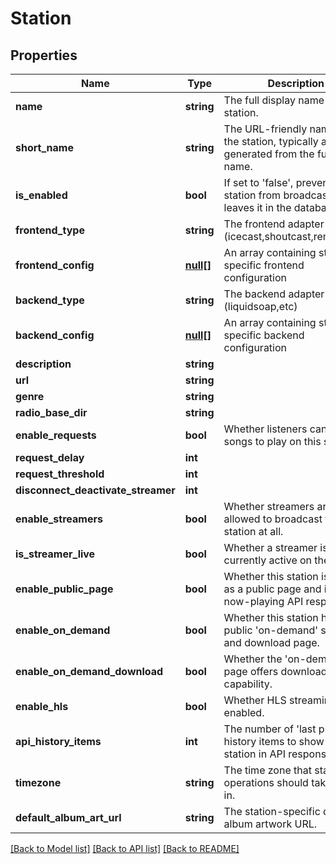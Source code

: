 # Station

## Properties
Name | Type | Description | Notes
------------ | ------------- | ------------- | -------------
**name** | **string** | The full display name of the station. | [optional] 
**short_name** | **string** | The URL-friendly name for the station, typically auto-generated from the full station name. | [optional] 
**is_enabled** | **bool** | If set to &#x27;false&#x27;, prevents the station from broadcasting but leaves it in the database. | [optional] 
**frontend_type** | **string** | The frontend adapter (icecast,shoutcast,remote,etc) | [optional] 
**frontend_config** | [**null[]**](.md) | An array containing station-specific frontend configuration | [optional] 
**backend_type** | **string** | The backend adapter (liquidsoap,etc) | [optional] 
**backend_config** | [**null[]**](.md) | An array containing station-specific backend configuration | [optional] 
**description** | **string** |  | [optional] 
**url** | **string** |  | [optional] 
**genre** | **string** |  | [optional] 
**radio_base_dir** | **string** |  | [optional] 
**enable_requests** | **bool** | Whether listeners can request songs to play on this station. | [optional] 
**request_delay** | **int** |  | [optional] 
**request_threshold** | **int** |  | [optional] 
**disconnect_deactivate_streamer** | **int** |  | [optional] 
**enable_streamers** | **bool** | Whether streamers are allowed to broadcast to this station at all. | [optional] 
**is_streamer_live** | **bool** | Whether a streamer is currently active on the station. | [optional] 
**enable_public_page** | **bool** | Whether this station is visible as a public page and in a now-playing API response. | [optional] 
**enable_on_demand** | **bool** | Whether this station has a public &#x27;on-demand&#x27; streaming and download page. | [optional] 
**enable_on_demand_download** | **bool** | Whether the &#x27;on-demand&#x27; page offers download capability. | [optional] 
**enable_hls** | **bool** | Whether HLS streaming is enabled. | [optional] 
**api_history_items** | **int** | The number of &#x27;last played&#x27; history items to show for a station in API responses. | [optional] 
**timezone** | **string** | The time zone that station operations should take place in. | [optional] 
**default_album_art_url** | **string** | The station-specific default album artwork URL. | [optional] 

[[Back to Model list]](../../README.md#documentation-for-models) [[Back to API list]](../../README.md#documentation-for-api-endpoints) [[Back to README]](../../README.md)


